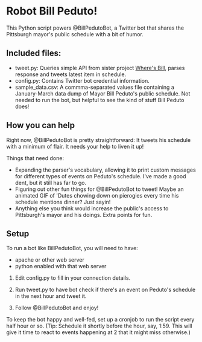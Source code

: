 # Robot Bill Peduto!

This Python script powers @BillPedutoBot, a Twitter bot that shares the Pittsburgh mayor's public schedule with a bit of humor. 

## Included files:

- tweet.py: Queries simple API from sister project <a href="https://github.com/arm5077/wheresbill">Where's Bill</a>, parses response and tweets latest item in schedule.
- config.py: Contains Twitter bot credential information.
- sample_data.csv: A commma-separated values file containing a January-March data dump of Mayor Bill Peduto's public schedule. Not needed to run the bot, but helpful to see the kind of stuff Bill Peduto does!

## How you can help

Right now, @BillPedutoBot is pretty straightforward: It tweets his schedule with a minimum of flair. It needs your help to liven it up!

Things that need done:

- Expanding the parser's vocabulary, allowing it to print custom messages for different types of events on Peduto's schedule. I've made a good dent, but it still has far to go.
- Figuring out other fun things for @BillPedutoBot to tweet! Maybe an animated GIF of 'Dutes chowing down on pierogies every time his schedule mentions dinner? Just sayin!
- Anything else you think would increase the public's access to Pittsburgh's mayor and his doings. Extra points for fun. 

## Setup

To run a bot like BillPedutoBot, you will need to have:

* apache or other web server
* python enabled with that web server

1. Edit config.py to fill in your connection details.

2. Run tweet.py to have bot check if there's an event on Peduto's schedule in the next hour and tweet it. 

3. Follow @BillPedutoBot and enjoy!

To keep the bot happy and well-fed, set up a cronjob to run the script every half hour or so. (Tip: Schedule it shortly before the hour, say, 1:59. This will give it time to react to events happening at 2 that it might miss otherwise.)